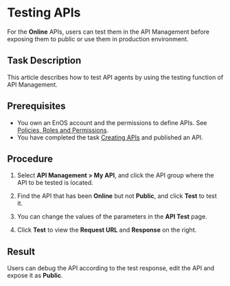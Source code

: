 # Testing APIs

For the **Online** APIs, users can test them in the API Management before exposing them to public or use them in production environment.


## Task Description

This article describes how to test API agents by using the testing function of API Management.


## Prerequisites

- You own an EnOS account and the permissions to define APIs. See [Policies, Roles and Permissions](/docs/iam/en/latest/access_policy).
- You have completed the task [Creating APIs](creating_api) and published an API.

## Procedure

1. Select **API Management > My API**, and click the API group where the API to be tested is located.

2. Find the API that has been **Online** but not **Public**, and click **Test** to test it.

3. You can change the values of the parameters in the **API Test** page.

4. Click **Test** to view the **Request URL** and **Response** on the right.

## Result

Users can debug the API according to the test response, edit the API and expose it as **Public**.

